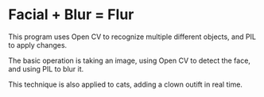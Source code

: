 # Facial + Blur = Flur

This program uses Open CV to recognize multiple different objects, and PIL to apply changes. 

The basic operation is taking an image, using Open CV to detect the face, and using PIL to blur it. 

This technique is also applied to cats, adding a clown outift in real time.
